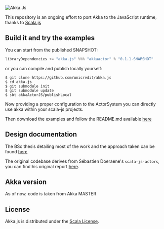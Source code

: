 ![Akka.Js](https://github.com/unicredit/akka.js/blob/merge-js/logo/akkajs.png)

This repository is an ongoing effort to port Akka to the JavaScript runtime, thanks to [Scala.js](http://scala-js.org)

## Build it and try the examples

You can start from the published SNAPSHOT:
```scala
libraryDependencies += "akka.js" %%% "akkaactor" % "0.1.1-SNAPSHOT"
```

or you can compile and publish locally yourself:
```
$ git clone https://github.com/unicredit/akka.js
$ cd akka.js
$ git submodule init
$ git submodule update
$ sbt akkaActorJS/publishLocal
```

Now providing a proper configuration to the ActorSystem you can directly use akka within your scala-js projects.

Then download the examples and follow the README.md available [here](https://github.com/unicredit/akka.js-examples)

## Design documentation

The BSc thesis detailing most of the work and the approach taken can be found [here](pdf/thesis.pdf)

The original codebase derives from Sébastien Doeraene's `scala-js-actors`, you can find his original report [here](http://lampwww.epfl.ch/~doeraene/scalajs-actors-design.pdf).

## Akka version

As of now, code is taken from Akka MASTER

## License

Akka.js is distributed under the
[Scala License](http://www.scala-lang.org/license.html).
